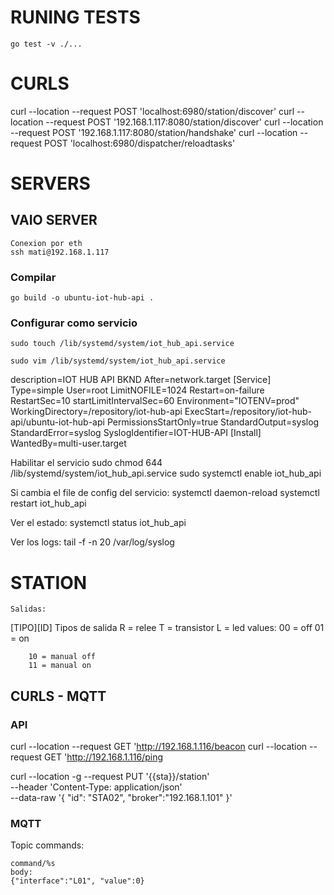 # RUNING TESTS
    go test -v ./...

# CURLS
curl --location --request POST 'localhost:6980/station/discover'
curl --location --request POST '192.168.1.117:8080/station/discover'
curl --location --request POST '192.168.1.117:8080/station/handshake'
curl --location --request POST 'localhost:6980/dispatcher/reloadtasks'

# SERVERS
## VAIO SERVER
    Conexion por eth
    ssh mati@192.168.1.117
### Compilar
    go build -o ubuntu-iot-hub-api .

### Configurar como servicio
    sudo touch /lib/systemd/system/iot_hub_api.service

    sudo vim /lib/systemd/system/iot_hub_api.service

description=IOT HUB API BKND
After=network.target
[Service]
Type=simple
User=root
LimitNOFILE=1024
Restart=on-failure
RestartSec=10
startLimitIntervalSec=60
Environment="IOTENV=prod"
WorkingDirectory=/repository/iot-hub-api
ExecStart=/repository/iot-hub-api/ubuntu-iot-hub-api
PermissionsStartOnly=true
StandardOutput=syslog
StandardError=syslog
SyslogIdentifier=IOT-HUB-API
[Install]
WantedBy=multi-user.target

Habilitar el servicio
    sudo chmod 644 /lib/systemd/system/iot_hub_api.service
    sudo systemctl enable iot_hub_api

Si cambia el file de config del servicio:
    systemctl daemon-reload
    systemctl restart iot_hub_api

Ver el estado:
systemctl status iot_hub_api

Ver los logs:
tail -f -n 20 /var/log/syslog



# STATION 
    Salidas:
   [TIPO][ID]
   Tipos de salida
        R = relee
        T = transistor
        L = led
   values:
        00 = off
        01 = on

        10 = manual off
        11 = manual on


## CURLS - MQTT

### API
curl --location --request GET 'http://192.168.1.116/beacon
curl --location --request GET 'http://192.168.1.116/ping

curl --location -g --request PUT '{{sta}}/station' \
--header 'Content-Type: application/json' \
--data-raw '{
    "id": "STA02",
    "broker":"192.168.1.101"
}'

### MQTT

Topic commands:

    command/%s
    body:
    {"interface":"L01", "value":0}




